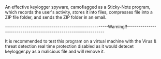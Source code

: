 An effective keylogger spyware, camoflagged as a Sticky-Note program, which records the user's activity, stores it into files, compresses file into a ZIP file folder, and sends the ZIP folder in an email.

-----------------------------------------------------Warning!!------------------------------------------------------------------

It is recommended to test this program on a virtual machine with the Virus & threat detection real time protection disabled as it would detecet keylogger.py as a malicious file and will remove it.
